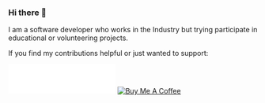 ### Hi there 👋

I am a software developer who works in the Industry but trying participate in educational or volunteering projects.

If you find my contributions helpful or just wanted to support:

<a href="https://yoomoney.ru/to/4100118198254684" target="_blank"><img src="./images/iomoney.svg" alt="Donate via YooMoney" style="height: 60px !important;width: 217px !important;" ></a>
<a href="https://www.buymeacoffee.com/dkurt" target="_blank"><img src="https://cdn.buymeacoffee.com/buttons/v2/default-yellow.png" alt="Buy Me A Coffee" style="height: 60px !important;width: 217px !important;" ></a>

